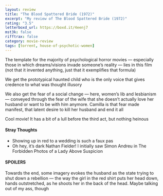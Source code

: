```yaml
---
layout: review
title: "The Blood Spattered Bride (1972)"
excerpt: "My review of The Blood Spattered Bride (1972)"
rating: "3.5"
letterboxd_url: https://boxd.it/4eenj7
mst3k: false
rifftrax: false
category: movie-review
tags: [torrent, house-of-psychotic-women]
---
```


The template for the majority of psychological horror movies — especially those in which dreams/visions invade someone’s reality — lies in this film (not that it invented anything, just that it exemplifies that formula)

We get the prototypical haunted child who is the only voice that gives credence to what was thought illusory

We also get the fear of a social change — here, women’s lib and lesbianism — conveyed through the fear of the wife that she doesn’t actually love her husband or want to be with him anymore. Camilla is that fear made manifest, that latent desire to kill her husband and end it all

Cool movie! It has a bit of a lull before the third act, but nothing heinous

#### Stray Thoughts

- Showing up in red to a wedding is such a faux pas
- Oh hey, it’s dark Nathan Fielder! I initially saw Simon Andreu in The Forbidden Photos of a Lady Above Suspicion

#### SPOILERS

Towards the end, some imagery evokes the husband as the state trying to shut down a rebellion — the way the girl in the red shirt puts her head down, hands outstretched, as he shoots her in the back of the head. Maybe talking out of my ass, though

